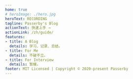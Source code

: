 ```yaml
---
home: true
# heroImage: ./hero.jpg
heroText: RECORDING
tagline: Passerby's Blog
actionText: 快速上手 →
actionLink: /zh/guide/
features:
- title: A Blog
  details: 学习、记录、总结。
- title: For Me
  details: 不破不立。
- title: For Interview
  details: 暂缓。
footer: MIT Licensed | Copyright © 2020-present Passerby
---
```

